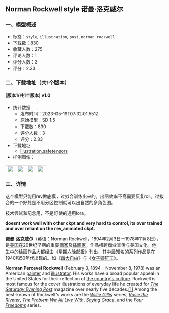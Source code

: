 ## Norman Rockwell style 诺曼·洛克威尔
### 一、模型概述

- 标签：`style`, `illustration`, `post`, `norman rockwell`
- 下载数：830
- 收藏人数：275
- 评论人数：1
- 评分人数：3
- 评分：2.33

### 二、下载地址（共1个版本）

#### [版本1/共1个版本] v1.0

- 统计数据
  - 发布时间：2023-05-19T07:32:01.551Z
  - 原始模型：SD 1.5
  - 下载数：830
  - 评分人数：3
  - 评分：2.33
- 下载地址
  - [illustration.safetensors](https://civitai.com/api/download/models/74723)
- 样例图像：

| <img src="https://image.civitai.com/xG1nkqKTMzGDvpLrqFT7WA/8840f825-876c-4bff-9fde-26a56757dfd9/width=450/834862.jpeg" /> | <img src="https://image.civitai.com/xG1nkqKTMzGDvpLrqFT7WA/50cfcf9f-3bc8-4c36-b0e2-c6fa36544e5f/width=450/834861.jpeg" /> | <img src="https://image.civitai.com/xG1nkqKTMzGDvpLrqFT7WA/ef6e742a-67c3-4f23-aeda-e567df215c6a/width=450/834863.jpeg" /> | <img src="https://image.civitai.com/xG1nkqKTMzGDvpLrqFT7WA/8360485e-eaf1-4385-8cff-cd322adf09f5/width=450/834871.jpeg" /> |
| ---- | ---- | ---- | ---- |


### 三、详情
<p>这个模型只能用rev做底模，过拟合训练出来的。出图效率不高需要反复roll。过拟合的一个好处是不用分区控制就可以出自然的多角色图。</p><p>技术尝试和纪念用，不是好使的通用lora。</p><p><strong>doesnt work well with other ckpt and very hard to control, its over trained and over reliant on the rev_animated ckpt.</strong></p><p><strong>诺曼·洛克威尔</strong>（英语：Norman Rockwell，1894年2月3日—1978年11月8日），是<a target="_blank" rel="ugc" href="https://zh.wikipedia.org/wiki/%E7%BE%8E%E5%9C%8B">美国</a>在20世纪早期的重要<a target="_blank" rel="ugc" href="https://zh.wikipedia.org/wiki/%E7%95%AB%E5%AE%B6">画家</a>及<a target="_blank" rel="ugc" href="https://zh.wikipedia.org/wiki/%E6%8F%92%E7%95%AB%E5%AE%B6">插画家</a>，作品横跨商业宣传与美国文化。他一生中的绘画作品大都经由《<a target="_blank" rel="ugc" href="https://zh.wikipedia.org/wiki/%E6%98%9F%E6%9C%9F%E5%85%AD%E6%99%9A%E9%82%AE%E6%8A%A5">星期六晚邮报</a>》刊出，其中最知名的系列作品是在1940和50年代出现的。如《<a target="_blank" rel="ugc" href="https://zh.wikipedia.org/wiki/%E5%9B%9B%E5%A4%A7%E8%87%AA%E7%94%B1_(%E8%AB%BE%E6%9B%BC%C2%B7%E6%B4%9B%E5%85%8B%E5%A8%81%E7%88%BE)">四大自由</a>》与《<a target="_blank" rel="ugc" href="https://zh.wikipedia.org/wiki/%E5%A5%B3%E5%AD%90%E9%89%9A%E9%87%98%E5%B7%A5">女子铆钉工</a>》。</p><p><strong>Norman Percevel Rockwell</strong> (February 3, 1894 – November 8, 1978) was an American <a target="_blank" rel="ugc" href="https://en.wikipedia.org/wiki/Painter">painter</a> and <a target="_blank" rel="ugc" href="https://en.wikipedia.org/wiki/Illustrator">illustrator</a>. His works have a broad popular appeal in the United States for their reflection of <a target="_blank" rel="ugc" href="https://en.wikipedia.org/wiki/Culture_of_the_United_States">the country's culture</a>. Rockwell is most famous for the cover illustrations of everyday life he created for <a target="_blank" rel="ugc" href="https://en.wikipedia.org/wiki/The_Saturday_Evening_Post"><em>The Saturday Evening Post</em></a> magazine over nearly five decades.<a target="_blank" rel="ugc" href="https://en.wikipedia.org/wiki/Norman_Rockwell#cite_note-1">[1]</a> Among the best-known of Rockwell's works are the <a target="_blank" rel="ugc" href="https://en.wikipedia.org/wiki/Willie_Gillis"><em>Willie Gillis</em></a> series, <a target="_blank" rel="ugc" href="https://en.wikipedia.org/wiki/Rosie_the_Riveter#Saturday_Evening_Post"><em>Rosie the Riveter</em></a>, <a target="_blank" rel="ugc" href="https://en.wikipedia.org/wiki/The_Problem_We_All_Live_With"><em>The Problem We All Live With</em></a>, <a target="_blank" rel="ugc" href="https://en.wikipedia.org/wiki/Saying_Grace_(Rockwell)"><em>Saying Grace</em></a>, and the <a target="_blank" rel="ugc" href="https://en.wikipedia.org/wiki/Four_Freedoms_(Norman_Rockwell)"><em>Four Freedoms</em></a> series.</p>